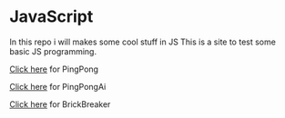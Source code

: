 # JavaScript
In this repo i will makes some cool stuff in JS
This is a site to test some basic JS programming.

[Click here](https://adamh0461.github.io/JS-Development/pingpong.html) for PingPong


[Click here](https://adamh0461.github.io/JS-Development/pingpongai.html) for PingPongAi


[Click here](https://adamh0461.github.io/JS-Development/brickbreaker.html) for BrickBreaker
